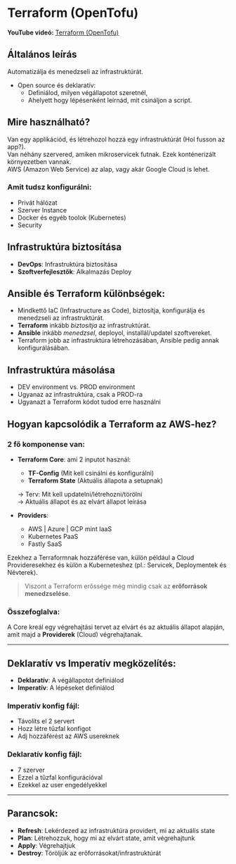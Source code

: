 # Terraform (OpenTofu)

**YouTube videó:** [Terraform (OpenTofu)](https://www.youtube.com/watch?v=l5k1ai_GBDE&)

## Általános leírás

Automatizálja és menedzseli az infrastruktúrát.

* Open source és deklaratív:
  * Definiálod, milyen végállapotot szeretnél,
  * Ahelyett hogy lépésenként leírnád, mit csináljon a script.

## Mire használható?

Van egy applikációd, és létrehozol hozzá egy infrastruktúrát (Hol fusson az app?).  
Van néhány szervered, amiken mikroservicek futnak. Ezek konténerizált környezetben vannak.  
AWS (Amazon Web Service) az alap, vagy akár Google Cloud is lehet.

### Amit tudsz konfigurálni:

* Privát hálózat  
* Szerver Instance  
* Docker és egyéb toolok (Kubernetes)  
* Security  

## Infrastruktúra biztosítása

* **DevOps**: Infrastruktúra biztosítása  
* **Szoftverfejlesztők**: Alkalmazás Deploy  

## Ansible és Terraform különbségek:

- Mindkettő IaC (Infrastructure as Code), biztosítja, konfigurálja és menedzseli az infrastruktúrát.
- **Terraform** inkább _biztosítja_ az infrastruktúrát.
- **Ansible** inkább _menedzsel_, deployol, installál/updatel szoftvereket.
- Terraform jobb az infrastruktúra létrehozásában, Ansible pedig annak konfigurálásában.

## Infrastruktúra másolása

- DEV environment vs. PROD environment
- Ugyanaz az infrastruktúra, csak a PROD-ra
- Ugyanazt a Terraform kódot tudod erre használni

## Hogyan kapcsolódik a Terraform az AWS-hez?

### 2 fő komponense van:

- **Terraform Core**: ami 2 inputot használ:
  - **TF-Config** (Mit kell csinálni és konfigurálni)
  - **Terraform State** (Aktuális állapota a setupnak)

  → Terv: Mit kell updatelni/létrehozni/törölni  
  → Aktuális állapot és az elvárt állapot leírása

- **Providers**:
  - AWS | Azure | GCP mint IaaS
  - Kubernetes PaaS
  - Fastly SaaS

Ezekhez a Terraformnak hozzáférése van, külön például a Cloud Provideresekhez és külön a Kuberneteshez (pl.: Servicek, Deploymentek és Névterek).

> Viszont a Terraform erőssége még mindig csak az **erőforrások menedzselése**.

### Összefoglalva:

A Core kreál egy végrehajtási tervet az elvárt és az aktuális állapot alapján, amit majd a **Providerek** (Cloud) végrehajtanak.

---

## Deklaratív vs Imperatív megközelítés:

- **Deklaratív**: A végállapotot definiálod
- **Imperatív**: A lépéseket definiálod

### Imperatív konfig fájl:

- Távolíts el 2 servert  
- Hozz létre tűzfal konfigot  
- Adj hozzáférést az AWS usereknek

### Deklaratív konfig fájl:

- 7 szerver  
- Ezzel a tűzfal konfigurációval  
- Ezekkel az user engedélyekkel

---

## Parancsok:

- **Refresh**: Lekérdezed az infrastruktúra providert, mi az aktuális state
- **Plan**: Létrehozzuk, hogy mi az elvárt state, amit végrehajtunk
- **Apply**: Végrehajtjuk
- **Destroy**: Töröljük az erőforrásokat/infrastruktúrát

